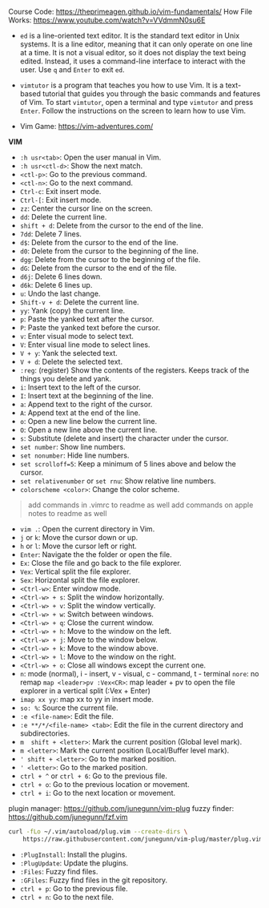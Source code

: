 Course Code: https://theprimeagen.github.io/vim-fundamentals/
How File Works:  https://www.youtube.com/watch?v=VVdmmN0su6E

- `ed` is a line-oriented text editor. It is the standard text editor in Unix systems. It is a line editor, meaning that it can only operate on one line at a time. It is not a visual editor, so it does not display the text being edited. Instead, it uses a command-line interface to interact with the user. Use `q` and `Enter` to exit `ed`.

- `vimtutor` is a program that teaches you how to use Vim. It is a text-based tutorial that guides you through the basic commands and features of Vim. To start `vimtutor`, open a terminal and type `vimtutor` and press `Enter`. Follow the instructions on the screen to learn how to use Vim.

- Vim Game: https://vim-adventures.com/

**VIM**
- `:h usr<tab>`: Open the user manual in Vim.
- `:h usr<ctl-d>`: Show the next match.
- `<ctl-p>`: Go to the previous command.
- `<ctl-n>`: Go to the next command.
- `Ctrl-c`: Exit insert mode.
- `Ctrl-[`: Exit insert mode.
- `zz`: Center the cursor line on the screen.
- `dd`: Delete the current line.
- `shift + d`: Delete from the cursor to the end of the line.
- `7dd`: Delete 7 lines.
- `d$`: Delete from the cursor to the end of the line.
- `d0`: Delete from the cursor to the beginning of the line.
- `dgg`: Delete from the cursor to the beginning of the file.
- `dG`: Delete from the cursor to the end of the file.
- `d6j`: Delete 6 lines down.
- `d6k`: Delete 6 lines up.
- `u`: Undo the last change.
- `Shift-v + d`: Delete the current line.
- `yy`: Yank (copy) the current line.
- `p`: Paste the yanked text after the cursor.
- `P`: Paste the yanked text before the cursor.
- `v`: Enter visual mode to select text.
- `V`: Enter visual line mode to select lines.
- `V + y`: Yank the selected text.
- `V + d`: Delete the selected text.
- `:reg`: (register) Show the contents of the registers. Keeps track of the things you delete and yank.
- `i`: Insert text to the left of the cursor.
- `I`: Insert text at the beginning of the line.
- `a`: Append text to the right of the cursor.
- `A`: Append text at the end of the line.
- `o`: Open a new line below the current line.
- `O`: Open a new line above the current line.
- `s`: Substitute (delete and insert) the character under the cursor.
- `set number`: Show line numbers.
- `set nonumber`: Hide line numbers.
- `set scrolloff=5`: Keep a minimum of 5 lines above and below the cursor.
- `set relativenumber` or `set rnu`: Show relative line numbers.
- `colorscheme <color>`: Change the color scheme.


> add commands in .vimrc to readme as well
> add commands on apple notes to readme as well

- `vim .`: Open the current directory in Vim.
- `j` or `k`: Move the cursor down or up.
- `h` or `l`: Move the cursor left or right.
- `Enter`: Navigate the the folder or open the file.
- `Ex`: Close the file and go back to the file explorer.
- `Vex`: Vertical split the file explorer.
- `Sex`: Horizontal split the file explorer.
- `<Ctrl-w>`: Enter window mode.
- `<Ctrl-w> + s`: Split the window horizontally.
- `<Ctrl-w> + v`: Split the window vertically.
- `<Ctrl-w> + w`: Switch between windows.
- `<Ctrl-w> + q`: Close the current window.
- `<Ctrl-w> + h`: Move to the window on the left.
- `<Ctrl-w> + j`: Move to the window below.
- `<Ctrl-w> + k`: Move to the window above.
- `<Ctrl-w> + l`: Move to the window on the right.
- `<Ctrl-w> + o`: Close all windows except the current one.
- 
    `n`: mode (normal), i - insert, v - visual, c - command, t - terminal
    `nore`: no remap
    `map <leader>pv :Vex<CR>`: map leader + pv to open the file explorer in a vertical split (:Vex + Enter)
- `imap xx yy`: map xx to yy in insert mode.
- `so: %`: Source the current file.
- `:e <file-name>`: Edit the file.
- `:e **/*/<file-name> <tab>`: Edit the file in the current directory and subdirectories.
- `m  shift + <letter>`: Mark the current position (Global level mark).
- `m <letter>`: Mark the current position (Local/Buffer level mark).
- `' shift + <letter>`: Go to the marked position.
- `' <letter>`: Go to the marked position.
- `ctrl + ^` or `ctrl + 6`: Go to the previous file.
- `ctrl + o`: Go to the previous location or movement.
- `ctrl + i`: Go to the next location or movement.

plugin manager: https://github.com/junegunn/vim-plug
fuzzy finder: https://github.com/junegunn/fzf.vim
```bash
curl -fLo ~/.vim/autoload/plug.vim --create-dirs \
    https://raw.githubusercontent.com/junegunn/vim-plug/master/plug.vim
```
- `:PlugInstall`: Install the plugins.
- `:PlugUpdate`: Update the plugins.
- `:Files`: Fuzzy find files.
- `:GFiles`: Fuzzy find files in the git repository.
- `ctrl + p`: Go to the previous file.
- `ctrl + n`: Go to the next file.